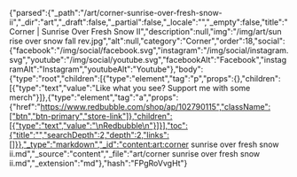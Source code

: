 {"parsed":{"_path":"/art/corner-sunrise-over-fresh-snow-ii","_dir":"art","_draft":false,"_partial":false,"_locale":"","_empty":false,"title":"Corner | Sunrise Over Fresh Snow II","description":null,"img":"/img/art/sun rise over snow fall rev.jpg","alt":null,"category":"Corner","order":18,"social":{"facebook":"/img/social/facebook.svg","instagram":"/img/social/instagram.svg","youtube":"/img/social/youtube.svg","facebookAlt":"Facebook","instagramAlt":"Instagram","youtubeAlt":"Youtube"},"body":{"type":"root","children":[{"type":"element","tag":"p","props":{},"children":[{"type":"text","value":"Like what you see? Support me with some merch"}]},{"type":"element","tag":"a","props":{"href":"https://www.redbubble.com/shop/ap/102790115","className":["btn","btn-primary","store-link"]},"children":[{"type":"text","value":"\nRedbubble\n"}]}],"toc":{"title":"","searchDepth":2,"depth":2,"links":[]}},"_type":"markdown","_id":"content:art:corner sunrise over fresh snow ii.md","_source":"content","_file":"art/corner sunrise over fresh snow ii.md","_extension":"md"},"hash":"FPgRoVvgHt"}